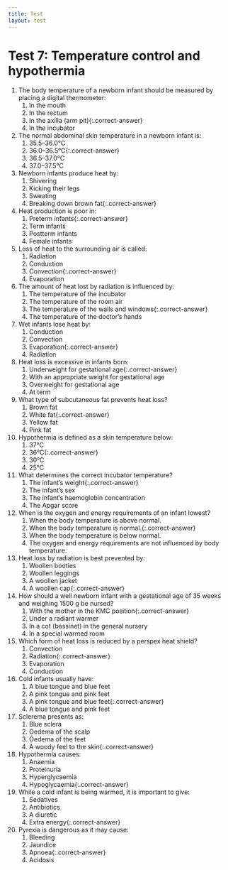 ```yaml
---
title: Test
layout: test
---
```


# Test 7: Temperature control and hypothermia

1.	The body temperature of a newborn infant should be measured by placing a digital thermometer:
	1.	In the mouth
	1.	In the rectum
	1.	In the axilla (arm pit){:.correct-answer}
	1.	In the incubator
2.	The normal abdominal skin temperature in a newborn infant is:
	1.	35.5–36.0°C
	1.	36.0–36.5°C{:.correct-answer}
	1.	36.5–37.0°C
	1.	37.0–37.5°C
3.	Newborn infants produce heat by:
	1.	Shivering
	1.	Kicking their legs
	1.	Sweating
	1.	Breaking down brown fat{:.correct-answer}
4.	Heat production is poor in:
	1.	Preterm infants{:.correct-answer}
	1.	Term infants
	1.	Postterm infants
	1.	Female infants
5.	Loss of heat to the surrounding air is called:
	1.	Radiation
	1.	Conduction
	1.	Convection{:.correct-answer}
	1.	Evaporation
6.	The amount of heat lost by radiation is influenced by:
	1.	The temperature of the incubator
	1.	The temperature of the room air
	1.	The temperature of the walls and windows{:.correct-answer}
	1.	The temperature of the doctor’s hands
7.	Wet infants lose heat by:
	1.	Conduction
	1.	Convection
	1.	Evaporation{:.correct-answer}
	1.	Radiation
8.	Heat loss is excessive in infants born:
	1.	Underweight for gestational age{:.correct-answer}
	1.	With an appropriate weight for gestational age
	1.	Overweight for gestational age
	1.	At term
9.	What type of subcutaneous fat prevents heat loss?
	1.	Brown fat
	1.	White fat{:.correct-answer}
	1.	Yellow fat
	1.	Pink fat
10.	Hypothermia is defined as a skin temperature below:
	1.	37°C
	1.	36°C{:.correct-answer}
	1.	30°C
	1.	25°C
11.	What determines the correct incubator temperature?
	1.	The infant’s weight{:.correct-answer}
	1.	The infant’s sex
	1.	The infant’s haemoglobin concentration
	1.	The Apgar score
12.	When is the oxygen and energy requirements of an infant lowest?
	1.	When the body temperature is above normal.
	1.	When the body temperature is normal.{:.correct-answer}
	1.	When the body temperature is below normal.
	1.	The oxygen and energy requirements are not influenced by body temperature.
13.	Heat loss by radiation is best prevented by:
	1.	Woollen booties
	1.	Woollen leggings
	1.	A woollen jacket
	1.	A woollen cap{:.correct-answer}
14.	How should a well newborn infant with a gestational age of 35 weeks and weighing 1500 g be nursed?
	1.	With the mother in the KMC position{:.correct-answer}
	1.	Under a radiant warmer
	1.	In a cot (bassinet) in the general nursery
	1.	In a special warmed room
15.	Which form of heat loss is reduced by a perspex heat shield? 
	1.	Convection
	1.	Radiation{:.correct-answer}
	1.	Evaporation
	1.	Conduction
16.	Cold infants usually have:
	1.	A blue tongue and blue feet
	1.	A pink tongue and pink feet
	1.	A pink tongue and blue feet{:.correct-answer}
	1.	A blue tongue and pink feet
17.	Sclerema presents as:
	1.	Blue sclera
	1.	Oedema of the scalp
	1.	Oedema of the feet
	1.	A woody feel to the skin{:.correct-answer}
18.	Hypothermia causes:
	1.	Anaemia
	1.	Proteinuria
	1.	Hyperglycaemia
	1.	Hypoglycaemia{:.correct-answer}
19.	While a cold infant is being warmed, it is important to give:
	1.	Sedatives
	1.	Antibiotics
	1.	A diuretic
	1.	Extra energy{:.correct-answer}
20.	Pyrexia is dangerous as it may cause:
	1.	Bleeding
	1.	Jaundice
	1.	Apnoea{:.correct-answer}
	1.	Acidosis
